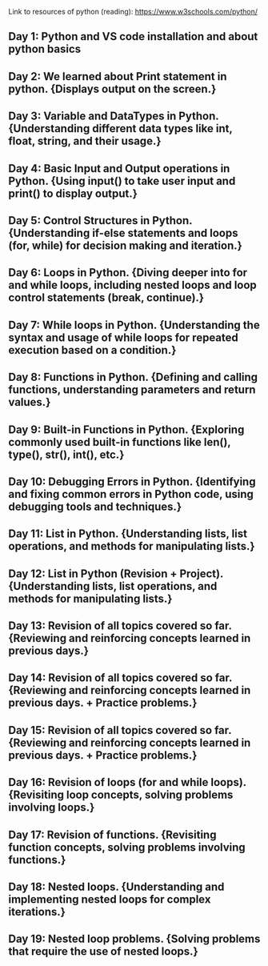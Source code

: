 Link to resources of python (reading): https://www.w3schools.com/python/

## Day 1: Python and VS code installation and about python basics

## Day 2: We learned about Print statement in python. {Displays output on the screen.}

## Day 3: Variable and DataTypes in Python. {Understanding different data types like int, float, string, and their usage.}

## Day 4: Basic Input and Output operations in Python. {Using input() to take user input and print() to display output.}

## Day 5: Control Structures in Python. {Understanding if-else statements and loops (for, while) for decision making and iteration.}

## Day 6: Loops in Python. {Diving deeper into for and while loops, including nested loops and loop control statements (break, continue).}

## Day 7: While loops in Python. {Understanding the syntax and usage of while loops for repeated execution based on a condition.}

## Day 8: Functions in Python. {Defining and calling functions, understanding parameters and return values.}

## Day 9: Built-in Functions in Python. {Exploring commonly used built-in functions like len(), type(), str(), int(), etc.}

## Day 10: Debugging Errors in Python. {Identifying and fixing common errors in Python code, using debugging tools and techniques.}

## Day 11: List in Python. {Understanding lists, list operations, and methods for manipulating lists.}

## Day 12: List in Python (Revision + Project). {Understanding lists, list operations, and methods for manipulating lists.}

## Day 13: Revision of all topics covered so far. {Reviewing and reinforcing concepts learned in previous days.}

## Day 14: Revision of all topics covered so far. {Reviewing and reinforcing concepts learned in previous days. + Practice problems.}

## Day 15: Revision of all topics covered so far. {Reviewing and reinforcing concepts learned in previous days. + Practice problems.}

## Day 16: Revision of loops (for and while loops). {Revisiting loop concepts, solving problems involving loops.}
## Day 17: Revision of functions. {Revisiting function concepts, solving problems involving functions.}
## Day 18: Nested loops. {Understanding and implementing nested loops for complex iterations.}
## Day 19: Nested loop problems. {Solving problems that require the use of nested loops.}